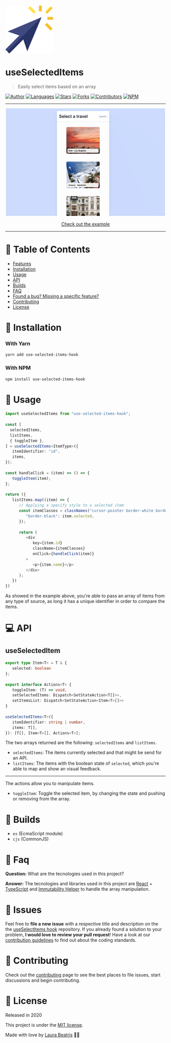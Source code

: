 <p align="left">
   <img src="./docs/logo.png" width="150px"/>
</p>

# useSelectedItems

> Easily select items based on an array

[![Author](https://img.shields.io/badge/author-LauraBeatris-283366?style=flat-square)](https://github.com/LauraBeatris)
[![Languages](https://img.shields.io/github/languages/count/LauraBeatris/use-selected-items-hook?color=%23283366&style=flat-square)](#)
[![Stars](https://img.shields.io/github/stars/LauraBeatris/use-selected-items-hook?color=283366&style=flat-square)](https://github.com/LauraBeatris/use-selected-items-hook/stargazers)
[![Forks](https://img.shields.io/github/forks/LauraBeatris/use-selected-items-hook?color=%23283366&style=flat-square)](https://github.com/LauraBeatris/use-selected-items-hook/network/members)
[![Contributors](https://img.shields.io/github/contributors/LauraBeatris/use-selected-items-hook?color=283366&style=flat-square)](https://github.com/LauraBeatris/use-selected-items-hook/graphs/contributors)
[![NPM](https://img.shields.io/npm/v/use-selected-items-hook?color=283366&style=flat-square)](https://www.npmjs.com/package/use-selected-items-hook)

---
<p align="center">
   <img src="docs/example.gif" width="500"/>
</p>

<p align="center">
   <a href="https://use-selected-items-hook-6vsdik4n4.vercel.app/">Check out the example</a>
</p>

---

# :pushpin: Table of Contents

* [Features](#rocket-features)
* [Installation](#construction_worker-installation)
* [Usage](#pushpin-usage)
* [API](#computer-api)
* [Builds](#hammer-builds)
* [FAQ](#postbox-faq)
* [Found a bug? Missing a specific feature?](#bug-issues)
* [Contributing](#tada-contributing)
* [License](#closed_book-license)

# :construction_worker: Installation

### With Yarn

```bash
yarn add use-selected-items-hook
```

### With NPM
```bash
npm install use-selected-items-hook
```

# :pushpin: Usage

```typescript
import useSelectedItems from "use-selected-items-hook";

const [
  selectedItems,
  listItems,
  { toggleItem },
] = useSelectedItems<ItemType>({
   itemIdentifier: "id",
   items,
});

const handleClick = (item) => () => {
   toggleItem(item);
};

return ({
   listItems.map((item) => {
      // Applying a specify style to a selected item
      const itemClasses = classNames("cursor-pointer border-white border-solid", {
         "border-black": item.selected,
      });

      return (
         <div
            key={item.id}
            className={itemClasses}
            onClick={handleClick(item)}
         >
            <p>{item.name}</p>
         </div>
      );
   })
})
```

As showed in the example above, you're able to pass an array of items from any type of source, as long it has a unique identifier in
order to compare the items.

# :computer: API

## useSelectedItem
```typescript
export type Item<T> = T & {
   selected: boolean
};

export interface Actions<T> {
   toggleItem: (T) => void,
   setSelectedItems: Dispatch<SetStateAction<T[]>>,
   setItemsList: Dispatch<SetStateAction<Item<T>[]>>
}

useSelectedItems<T>({
   itemIdentifier: string | number,
   items: T[],
}): [T[], Item<T>[], Actions<T>];
```

The two arrays returned are the following: ``selectedItems`` and ``listItems``.

- ``selectedItems``: The items currently selected and that might be send for an API.
- ``listItems``: The items with the boolean state of ``selected``, which you're able to map and show an visual feedback.

---

The actions allow you to manipulate items.

- ``toggleItem``: Toggle the selected item, by changing the state and pushing or removing from the array.

# :hammer: Builds
- `es` (EcmaScript module)
- `cjs` (CommonJS)

# :postbox: Faq

**Question:** What are the tecnologies used in this project?

**Answer:** The tecnologies and libraries used in this project are [React](https://en.reactjs.org/) + [TypeScript](https://www.typescriptlang.org/) and [Immutability Helper](https://github.com/kolodny/immutability-helper) to
handle the array manipulation.

# :bug: Issues

Feel free to **file a new issue** with a respective title and description on the the [useSelectItems hook](https://github.com/LauraBeatris/use-selected-items-hook/issues) repository. If you already found a solution to your problem, **I would love to review your pull request**! Have a look at our [contribution guidelines](https://github.com/LauraBeatris/use-selected-items-hook/blob/master/CONTRIBUTING.md) to find out about the coding standards.

# :tada: Contributing

Check out the [contributing](https://github.com/LauraBeatris/use-selected-items-hook/blob/master/CONTRIBUTING.md) page to see the best places to file issues, start discussions and begin contributing.

# :closed_book: License

Released in 2020

This project is under the [MIT license](https://github.com/LauraBeatris/use-selected-items-hook/master/LICENSE).

Made with love by [Laura Beatris](https://github.com/LauraBeatris) 💜🚀
